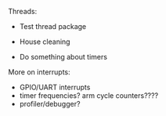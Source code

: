 Threads:
 - Test thread package
 
 
 - House cleaning 
 - Do something about timers
  
More on interrupts:
 - GPIO/UART interrupts
 - timer frequencies? arm cycle counters????
 - profiler/debugger?

